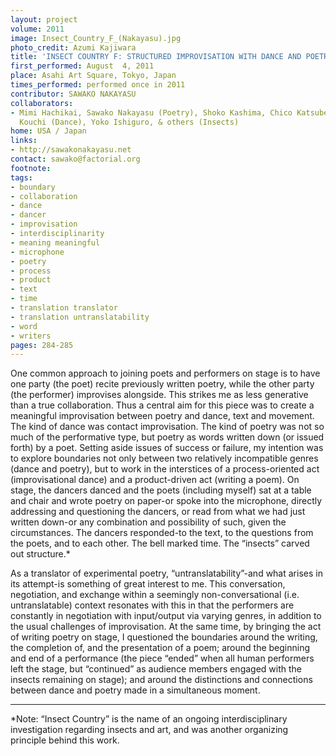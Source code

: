 ```yaml
---
layout: project
volume: 2011
image: Insect_Country_F_(Nakayasu).jpg
photo_credit: Azumi Kajiwara
title: 'INSECT COUNTRY F: STRUCTURED IMPROVISATION WITH DANCE AND POETRY'
first_performed: August  4, 2011
place: Asahi Art Square, Tokyo, Japan
times_performed: performed once in 2011
contributor: SAWAKO NAKAYASU
collaborators:
- Mimi Hachikai, Sawako Nakayasu (Poetry), Shoko Kashima, Chico Katsube, Hirokazu
  Kouchi (Dance), Yoko Ishiguro, & others (Insects)
home: USA / Japan
links:
- http://sawakonakayasu.net
contact: sawako@factorial.org
footnote: 
tags:
- boundary
- collaboration
- dance
- dancer
- improvisation
- interdisciplinarity
- meaning meaningful
- microphone
- poetry
- process
- product
- text
- time
- translation translator
- translation untranslatability
- word
- writers
pages: 284-285
---
```


One common approach to joining poets and performers on stage is to have one party (the poet) recite previously written poetry, while the other party (the performer) improvises alongside. This strikes me as less generative than a true collaboration. Thus a central aim for this piece was to create a meaningful improvisation between poetry and dance, text and movement. The kind of dance was contact improvisation. The kind of poetry was not so much of the performative type, but poetry as words written down (or issued forth) by a poet. Setting aside issues of success or failure, my intention was to explore boundaries not only between two relatively incompatible genres (dance and poetry), but to work in the interstices of a process-oriented act (improvisational dance) and a product-driven act (writing a poem). On stage, the dancers danced and the poets (including myself) sat at a table and chair and wrote poetry on paper-or spoke into the microphone, directly addressing and questioning the dancers, or read from what we had just written down-or any combination and possibility of such, given the circumstances. The dancers responded-to the text, to the questions from the poets, and to each other. The bell marked time. The “insects” carved out structure.*

As a translator of experimental poetry, “untranslatability”-and what arises in its attempt-is something of great interest to me. This conversation, negotiation, and exchange within a seemingly non-conversational (i.e. untranslatable) context resonates with this in that the performers are constantly in negotiation with input/output via varying genres, in addition to the usual challenges of improvisation. At the same time, by bringing the act of writing poetry on stage, I questioned the boundaries around the writing, the completion of, and the presentation of a poem; around the beginning and end of a performance (the piece “ended” when all human performers left the stage, but “continued” as audience members engaged with the insects remaining on stage); and around the distinctions and connections between dance and poetry made in a simultaneous moment. 

___________

*Note: “Insect Country” is the name of an ongoing interdisciplinary investigation regarding insects and art, and was another organizing principle behind this work. 
